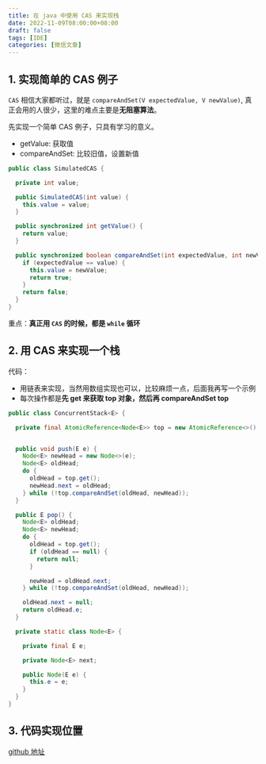```yaml
---
title: 在 java 中使用 CAS 来实现栈
date: 2022-11-09T08:00:00+08:00
draft: false
tags: [IDE]
categories: [微信文章]
---
```


## 1. 实现简单的 CAS 例子

`CAS` 相信大家都听过，就是 `compareAndSet(V expectedValue, V newValue)`, 真正会用的人很少，这里的难点主要是**无阻塞算法**。

先实现一个简单 CAS 例子，只具有学习的意义。

* getValue: 获取值
* compareAndSet: 比较旧值，设置新值

```java
public class SimulatedCAS {

  private int value;

  public SimulatedCAS(int value) {
    this.value = value;
  }

  public synchronized int getValue() {
    return value;
  }

  public synchronized boolean compareAndSet(int expectedValue, int newValue) {
    if (expectedValue == value) {
      this.value = newValue;
      return true;
    }
    return false;
  }
}
```

重点：**真正用 `CAS` 的时候，都是 `while` 循环**


## 2. 用 CAS 来实现一个栈


代码：

* 用链表来实现，当然用数组实现也可以，比较麻烦一点，后面我再写一个示例
* 每次操作都是**先 get 来获取 top 对象，然后再 compareAndSet top**

```java
public class ConcurrentStack<E> {

  private final AtomicReference<Node<E>> top = new AtomicReference<>();


  public void push(E e) {
    Node<E> newHead = new Node<>(e);
    Node<E> oldHead;
    do {
      oldHead = top.get();
      newHead.next = oldHead;
    } while (!top.compareAndSet(oldHead, newHead));
  }

  public E pop() {
    Node<E> oldHead;
    Node<E> newHead;
    do {
      oldHead = top.get();
      if (oldHead == null) {
        return null;
      }

      newHead = oldHead.next;
    } while (!top.compareAndSet(oldHead, newHead));

    oldHead.next = null;
    return oldHead.e;
  }

  private static class Node<E> {

    private final E e;

    private Node<E> next;

    public Node(E e) {
      this.e = e;
    }
  }
}

```

## 3. 代码实现位置

[github 地址](https://github.com/ooooo-youwillsee/java-framework-guide/blob/main/demo-java-concurrent)
